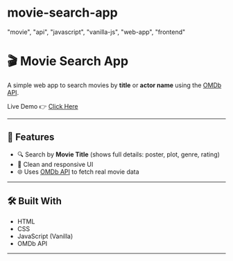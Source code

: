 # movie-search-app
"movie", "api", "javascript", "vanilla-js", "web-app", "frontend"

# 🎬 Movie Search App

A simple web app to search movies by **title** or **actor name** using the [OMDb API](https://www.omdbapi.com/).

Live Demo 👉 [Click Here](https://yourusername.github.io/movie-search-app/)  


---

## 🚀 Features

- 🔍 Search by **Movie Title** (shows full details: poster, plot, genre, rating)
- 🎨 Clean and responsive UI
- 🌐 Uses [OMDb API](https://omdbapi.com/) to fetch real movie data

---

## 🛠️ Built With

- HTML
- CSS
- JavaScript (Vanilla)
- OMDb API

---




